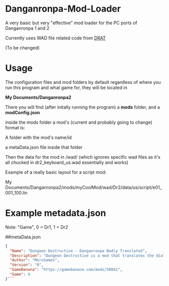 # Danganronpa-Mod-Loader
A very basic but very "effective" mod loader for the PC ports of Danganronpa 1 and 2

Currently uses WAD file related code from [DRAT](https://github.com/Liquid-S/Danganronpa-Another-Tool)

(To be changed)
# Usage
The configuration files and mod folders by default regardless of where you run this program and what game for, they will be located in 

**My Documents/Danganronpa2**

There you will find (after initally running the program) a **mods** folder, and a **modConfig.json**

inside the mods folder a mod's (current and probably going to change) format is:

A folder with the mod's name/id

a metaData.json file inside that folder

Then the data for the mod in /wad/ (which ignores specific wad files as it's all chucked in dr2_keyboard_us.wad essentially and works)

Example of a really basic layout for a script mod:

My Documents/Danganronpa2/mods/myCoolMod/wad/Dr2/data/us/script/e01_001_100.lin


# Example metadata.json
Note: "Game", 0 = Dr1, 1 = Dr2

##metaData.json
```json
{
  "Name": "Dungeon Destructive - Danganronpa Badly Translated",
  "Description": "Dungeon Destructive is a mod that translates the dialogue from the first 2 chapters of the game into random languages 10 times in a row to come up with funny results.",
  "Author": "MorsGames",
  "Version": "0",
  "GameBanana": "https://gamebanana.com/mods/50041",
  "Game": 0
}```

